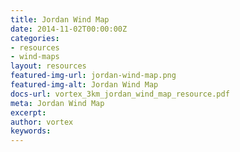 ```yaml
---
title: Jordan Wind Map
date: 2014-11-02T00:00:00Z
categories:
- resources
- wind-maps
layout: resources
featured-img-url: jordan-wind-map.png
featured-img-alt: Jordan Wind Map
docs-url: vortex_3km_jordan_wind_map_resource.pdf
meta: Jordan Wind Map
excerpt: 
author: vortex
keywords: 
---
```


